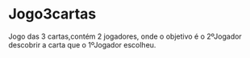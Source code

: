 # Jogo3cartas
Jogo das 3 cartas,contém 2 jogadores, onde o objetivo é o 2ºJogador descobrir a carta que o 1ºJogador escolheu.
